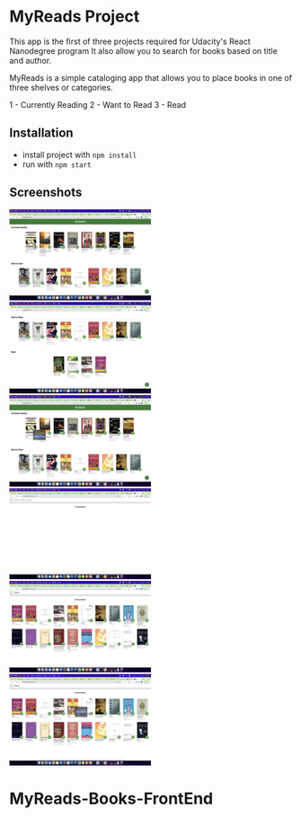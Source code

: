 # MyReads Project

This app is the first of three projects required for Udacity's React Nanodegree program
It also allow you to search for books based on title and author.

MyReads is a simple cataloging app that allows you to place books in one of three shelves or categories.

1 - Currently Reading
2 - Want to Read
3 - Read

## Installation

- install project with `npm install`
- run with `npm start`

## Screenshots
<p>
      <img src="./screenShot/A.png" width="50%"   /> 
      <img src="./screenShot/B.png" width="50%" /> 
      <img src="./screenShot/C.png" width="50%" /> 
      <img src="./screenShot/D.png" width="50%" /> 
      <img src="./screenShot/E.png" width="50%" /> 
      <img src="./screenShot/F.png" width="50%" /> 
</p>
 
# MyReads-Books-FrontEnd
